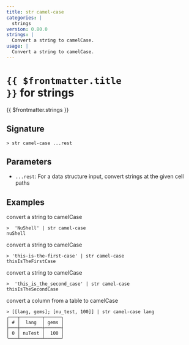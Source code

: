 ```yaml
---
title: str camel-case
categories: |
  strings
version: 0.80.0
strings: |
  Convert a string to camelCase.
usage: |
  Convert a string to camelCase.
---
```


# <code>{{ $frontmatter.title }}</code> for strings

<div class='command-title'>{{ $frontmatter.strings }}</div>

## Signature

```> str camel-case ...rest```

## Parameters

 -  `...rest`: For a data structure input, convert strings at the given cell paths

## Examples

convert a string to camelCase
```shell
>  'NuShell' | str camel-case
nuShell
```

convert a string to camelCase
```shell
> 'this-is-the-first-case' | str camel-case
thisIsTheFirstCase
```

convert a string to camelCase
```shell
>  'this_is_the_second_case' | str camel-case
thisIsTheSecondCase
```

convert a column from a table to camelCase
```shell
> [[lang, gems]; [nu_test, 100]] | str camel-case lang
╭───┬────────┬──────╮
│ # │  lang  │ gems │
├───┼────────┼──────┤
│ 0 │ nuTest │  100 │
╰───┴────────┴──────╯

```
